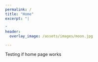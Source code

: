 ```yaml
---
permalink: /
title: "Home"
excerpt: "|

"
header:
  overlay_image: /assets/images/moon.jpg

---
```


Testing if home page works
